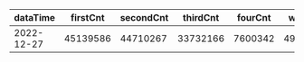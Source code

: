 |dataTime|firstCnt|secondCnt|thirdCnt|fourCnt|winCnt|vrate|wrate|
|-|-|-|-|-|-|-|-|
|2022-12-27|45139586|44710267|33732166|7600342|4948177|89.2%|10.5%|